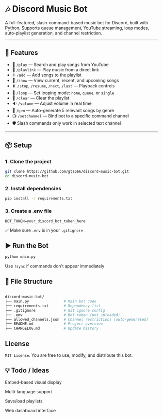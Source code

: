 # 🎶 Discord Music Bot

A full-featured, slash-command-based music bot for Discord, built with Python. Supports queue management, YouTube streaming, loop modes, auto-playlist generation, and channel restriction.

---

## 🚀 Features

- 🎵 `/play` — Search and play songs from YouTube
- 🔗 `/playlink` — Play music from a direct link
- ➕ `/add` — Add songs to the playlist
- 📜 `/show` — View current, recent, and upcoming songs
- ⏸️ `/stop`, `/resume`, `/next`, `/last` — Playback controls
- 🔁 `/loop` — Set looping mode: `none`, `queue`, or `single`
- 🧹 `/clear` — Clear the playlist
- 🔉 `/volume` — Adjust volume in real time
- 🧠 `/gen` — Auto-generate 5 relevant songs by genre
- 📺 `/setchannel` — Bind bot to a specific command channel
- 🛡️ Slash commands only work in selected text channel

---

## 📦 Setup

### 1. Clone the project

```bash
git clone https://github.com/gtz666/discord-music-bot.git
cd discord-music-bot
```

### 2. Install dependencies

```bash
pip install -r requirements.txt
```

### 3. Create a .env file

```BOT_TOKEN=your_discord_bot_token_here```

✅ Make sure ```.env``` is in your ```.gitignore```

## ▶️ Run the Bot
```bash
python main.py
```

Use ```!sync``` if commands don't appear immediately

## 📁 File Structure

```bash

discord-music-bot/
├── main.py                # Main bot code
├── requirements.txt       # Dependency list
├── .gitignore             # Git ignore config
├── .env                   # Bot token (not uploaded)
├── allowed_channels.json  # Channel restrictions (auto-generated)
├── README.md              # Project overview
├── CHANGELOG.md           # Update history
```

## License

``MIT License``. You are free to use, modify, and distribute this bot.


## 💡 Todo / Ideas

Embed-based visual display

Multi-language support

Save/load playlists

Web dashboard interface
